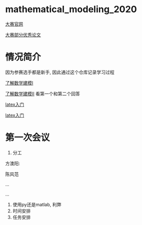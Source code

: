 # mathematical_modeling_2020

[大赛官网](http://www.mcm.edu.cn/)

[大赛部分优秀论文](http://dxs.moe.gov.cn/zx/qkt/sxjm/lw/)

# 情况简介

因为参赛选手都是新手, 因此通过这个仓库记录学习过程

[了解数学建模I](https://zhuanlan.zhihu.com/p/31132246?utm_source=qq&utm_medium=social&utm_oi=897887056812998656)

[了解数学建模II](https://www.zhihu.com/question/268052818/answer/550589235) 看第一个和第二个回答

[latex入门](https://www.jianshu.com/p/3e842d67ada2)

[latex入门](https://blog.csdn.net/Mikchy/article/details/94448707)





# 第一次会议

1. 分工

方澳阳: 

陈风范

...

...

1. 使用py还是matlab, 利弊
2. 时间安排
3. 任务安排